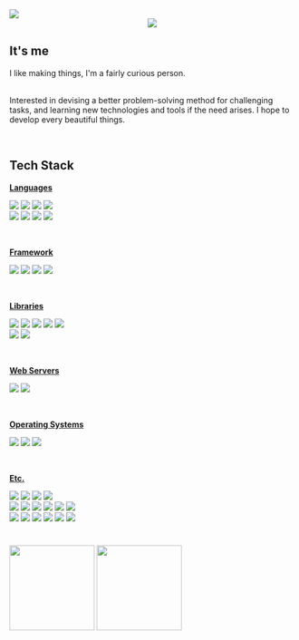 
<div>
<img src="https://user-images.githubusercontent.com/57648788/214495859-382f44b4-929f-4893-b299-f4b4776d8398.png"/>

<div align="center">
<img src="https://readme-typing-svg.demolab.com?font=Fira+Code&weight=700&size=36&duration=2000&pause=1000&background=FFFFFF00&center=true&repeat=true&width=600&height=150&lines=%F0%9F%91%8B+Hi+there!+;+Welcom+to+'Harris+World'+%E2%9C%A8"/>
</div>




<h2>It's me</h2>

<pr>
I like making things, I'm a fairly curious person.<br><br>

Interested in devising a better problem-solving method for challenging tasks, and learning new technologies and tools if the need arises.
I hope to develop every beautiful things.</pr>

<br>

<h2>Tech Stack </h2>

<!-- &logoColor=white -->

<p><b><u>Languages</u></b></p>
<p>
    <img src="https://shields.io/badge/Java-333?logo=CoffeeScript&logoColor=white&style=flat-square"/>
    <img src="https://shields.io/badge/Javascript-333?logo=javascript&logoColor=white&style=flat-square"/>
    <!-- <img src="https://shields.io/badge/TypeScript-333?logo=typescript&logoColor=white&style=flat-square"/> -->
    <!-- <img src="https://shields.io/badge/C%23-333?logo=csharp&logoColor=white&style=flat-square"/> -->
    <img src="https://shields.io/badge/HTML5-333?logo=html5&logoColor=white&style=flat-square"/>
    <img src="https://shields.io/badge/CSS3-333?logo=css3&logoColor=white&style=flat-square"/>
    <br>
    <img src="https://shields.io/badge/SASS-333?logo=SASS&logoColor=white&style=flat-square"/>
    <img src="https://shields.io/badge/Markdown-333?logo=markdown&logoColor=white&style=flat-square"/>
    <img src="https://shields.io/badge/Shell-333?logo=shell&logoColor=white&style=flat-square"/>
    <img src="https://shields.io/badge/PowerShell-333?logo=PowerShell&logoColor=white&style=flat-square"/>
    <!-- <img src="https://shields.io/badge/JSON-333?logo=JSON&logoColor=white&style=flat-square"/> -->
</p>
<br>

<p><b><u>Framework</u></b></p>
<p>
    <img src="https://shields.io/badge/Express-333?logo=express&logoColor=white&style=flat-square"/>
    <img src="https://shields.io/badge/Spring-333?logo=spring&logoColor=white&style=flat-square"/>
    <img src="https://shields.io/badge/Electron-333?logo=Electron&logoColor=white&style=flat-square"/>
    <img src="https://shields.io/badge/WebSquare-333?logo=Purism&logoColor=white&style=flat-square"/>
</p>
<br>

<p><b><u>Libraries</u></b></p>
<p>
    <img src="https://shields.io/badge/Vue.js-333?logo=vuedotjs&logoColor=white&style=flat-square"/>
    <img src="https://shields.io/badge/JQuery-333?logo=JQuery&logoColor=white&style=flat-square"/>
    <img src="https://shields.io/badge/Vuetify-333?logo=vuetify&logoColor=white&style=flat-square"/>
    <img src="https://shields.io/badge/Bootstrap-333?logo=Bootstrap&logoColor=white&style=flat-square"/>
    <img src="https://shields.io/badge/Socket.io-333?logo=socketdotio&logoColor=white&style=flat-square"/>
    <br>
    <img src="https://shields.io/badge/.ENV-333?logo=dotenv&logoColor=white&style=flat-square"/>
    <img src="https://shields.io/badge/Sequelize-333?logo=sequelize&logoColor=white&style=flat-square"/>
    <!-- <img src="https://shields.io/badge/Chart.js-333?logo=chartdotjs&logoColor=white&style=flat-square"/> -->
    <!-- <img src="https://shields.io/badge/npm-333?logo=npm&logoColor=white&style=flat-square"/> -->
    <!-- <img src="https://shields.io/badge/ESLint-333?logo=ESLint&logoColor=white&style=flat-square"/> -->
    <!-- <img src="https://shields.io/badge/SonarQube-333?logo=SonarQube&logoColor=white&style=flat-square"/> -->
    <!-- <img src="https://shields.io/badge/Darknet-333?logo=Terraform&logoColor=white&style=flat-square"/> -->
</p>
<br>

<p><b><u>Web Servers</u></b></p>
<p>
    <img src="https://shields.io/badge/NGINX-333?logo=NGINX&logoColor=white&style=flat-square"/>
    <img src="https://shields.io/badge/Apache Tomcat-333?logo=apachetomcat&logoColor=white&style=flat-square"/>
    <!-- <img src="https://shields.io/badge/JSP-333?logo=Purism&logoColor=white&style=flat-square"/> -->
</p>
<br>

<p><b><u>Operating Systems</u></b></p>
<p>
    <img src="https://shields.io/badge/Linux-333?logo=Linux&logoColor=white&style=flat-square"/>
    <img src="https://shields.io/badge/Ubuntu-333?logo=Ubuntu&logoColor=white&style=flat-square"/>
    <!-- <img src="https://shields.io/badge/CentOS-333?logo=CentOS&logoColor=white&style=flat-square"/> -->
    <img src="https://shields.io/badge/Windows-333?logo=Windows&logoColor=white&style=flat-square"/>
</p>
<br>

<p><b><u>Etc.</u></b></p>
<p>
    <img src="https://shields.io/badge/Node.js-333?logo=nodedotjs&logoColor=white&style=flat-square"/>
    <img src="https://shields.io/badge/Docker-333?logo=Docker&logoColor=white&style=flat-square"/>
    <img src="https://shields.io/badge/Google Cloud Platform-333?logo=Googlecloud&logoColor=white&style=flat-square"/>
    <img src="https://shields.io/badge/HAProxy-333?logo=Prezi&logoColor=white&style=flat-square"/>
    <br>
    <img src="https://shields.io/badge/Redis-333?logo=redis&logoColor=white&style=flat-square"/>
    <img src="https://shields.io/badge/Jenkins-333?logo=jenkins&logoColor=white&style=flat-square"/>
    <img src="https://shields.io/badge/Firebase-333?logo=Firebase&logoColor=white&style=flat-square"/>
    <img src="https://shields.io/badge/RabbitMQ-333?logo=RabbitMQ&logoColor=white&style=flat-square"/>
    <!-- <img src="https://shields.io/badge/WebRTC-333?logo=WebRTC&logoColor=white&style=flat-square"/> -->
    <!-- <img src="https://shields.io/badge/PM2-333?logo=PM2&logoColor=white&style=flat-square"/> -->
    <img src="https://shields.io/badge/Git-333?logo=git&logoColor=white&style=flat-square"/>
    <img src="https://shields.io/badge/SVN-333?logo=stackoverflow&logoColor=white&style=flat-square"/>
    <br>
    <img src="https://shields.io/badge/Oracle-333?logo=Oracle&logoColor=white&style=flat-square"/>
    <img src="https://shields.io/badge/MySQL-333?logo=MySQL&logoColor=white&style=flat-square"/>
    <img src="https://shields.io/badge/MariaDB-333?logo=MariaDB&logoColor=white&style=flat-square"/>
    <!-- <img src="https://shields.io/badge/JWT-333?logo=Jsonwebtokens&logoColor=white&style=flat-square"/> -->
    <img src="https://shields.io/badge/PWA-333?logo=PWA&logoColor=white&style=flat-square"/>
    <!-- <img src="https://shields.io/badge/TensorFlow-333?logo=Tensorflow&logoColor=white&style=flat-square"/> -->
    <!-- <img src="https://shields.io/badge/OpenCV-333?logo=OpenCV&logoColor=white&style=flat-square"/> -->
    <img src="https://shields.io/badge/Figma-333?logo=Figma&logoColor=white&style=flat-square"/>
    <img src="https://shields.io/badge/Notion-333?logo=Notion&logoColor=white&style=flat-square"/>
    
</p>


<!-- 
json web token
jenkins
rabbitmq
redis
mysql
figma
notion
docker

 -->

#
<img src ="https://github-readme-stats-sigma-five.vercel.app/api?username=harris91&show_icons=false&theme=dark&hide_border=true&bg_color=0d1117" height='150'/>
<img src ="https://github-readme-stats-sigma-five.vercel.app/api/top-langs/?username=harris91&layout=compact&theme=dark&hide_border=true&bg_color=0d1117" height='150'/>

</div>

